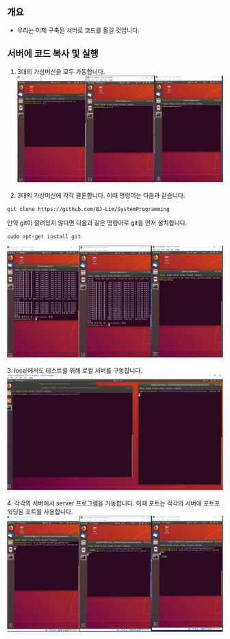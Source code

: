 ## 개요
- 우리는 이제 구축된 서버로 코드를 옮길 것입니다.

## 서버에 코드 복사 및 실행
1. 3대의 가상머신을 모두 가동합니다.
  ![Style Images](https://github.com/BJ-Lim/SystemProgramming/blob/master/captures/tutorial_02_clone_01.jpg)</br></br>
2. 3대의 가상머신에 각각 클론합니다. 이때 명령어는 다음과 같습니다.
  ```
  git clone https://github.com/BJ-Lim/SystemProgramming
  ```
  만약 git이 깔려있지 않다면 다음과 같은 명령어로 git을 먼저 설치합니다.
  ```
  sudo apt-get install git
  ```
  ![Style Images](https://github.com/BJ-Lim/SystemProgramming/blob/master/captures/tutorial_02_clone_02.jpg)</br></br>
3. local에서도 테스트를 위해 로컬 서버를 구동합니다.
  ![Style Images](https://github.com/BJ-Lim/SystemProgramming/blob/master/captures/tutorial_02_clone_03.jpg)</br></br>
4. 각각의 서버에서 server 프로그램을 가동합니다. 이때 포트는 각각의 서버에 포트포워딩된 포트를 사용합니다.
  ![Style Images](https://github.com/BJ-Lim/SystemProgramming/blob/master/captures/tutorial_02_clone_04.jpg)</br></br>

